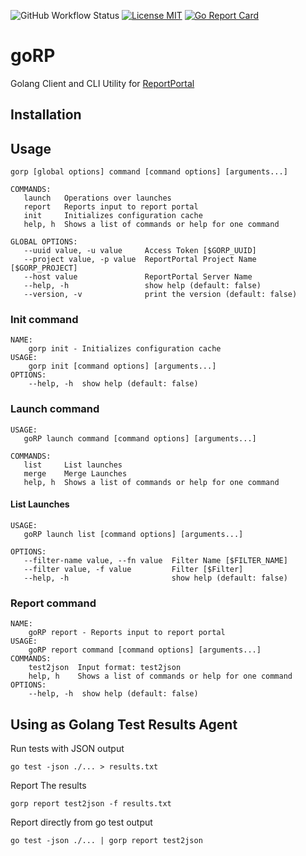 ![GitHub Workflow Status](https://img.shields.io/github/actions/workflow/status/reportportal/goRP/build.yml?branch=master)
[![License MIT](https://img.shields.io/badge/license-MIT-blue.svg)](https://raw.githubusercontent.com/eBay/fabio/master/LICENSE)
[![Go Report Card](https://goreportcard.com/badge/github.com/reportportal/goRP)](https://goreportcard.com/report/github.com/reportportal/goRP)

# goRP

Golang Client and CLI Utility for [ReportPortal](https://reportportal.io)

## Installation

## Usage

```
gorp [global options] command [command options] [arguments...]   

COMMANDS:
   launch   Operations over launches
   report   Reports input to report portal
   init     Initializes configuration cache
   help, h  Shows a list of commands or help for one command

GLOBAL OPTIONS:
   --uuid value, -u value     Access Token [$GORP_UUID]
   --project value, -p value  ReportPortal Project Name [$GORP_PROJECT]
   --host value               ReportPortal Server Name
   --help, -h                 show help (default: false)
   --version, -v              print the version (default: false)
```

### Init command

    NAME:
        gorp init - Initializes configuration cache
    USAGE:
        gorp init [command options] [arguments...]
    OPTIONS:
        --help, -h  show help (default: false)

### Launch command

```
USAGE:
   goRP launch command [command options] [arguments...]

COMMANDS:
   list     List launches
   merge    Merge Launches
   help, h  Shows a list of commands or help for one command
```

#### List Launches

```
USAGE:
   goRP launch list [command options] [arguments...]

OPTIONS:
   --filter-name value, --fn value  Filter Name [$FILTER_NAME]
   --filter value, -f value         Filter [$Filter]
   --help, -h                       show help (default: false)
```

### Report command

    NAME:
        goRP report - Reports input to report portal
    USAGE:
        goRP report command [command options] [arguments...]
    COMMANDS:
        test2json  Input format: test2json
        help, h    Shows a list of commands or help for one command
    OPTIONS:
        --help, -h  show help (default: false)
   

## Using as Golang Test Results Agent
Run tests with JSON output
```
go test -json ./... > results.txt
```
Report The results
```
gorp report test2json -f results.txt
```
Report directly from go test output
```
go test -json ./... | gorp report test2json
```